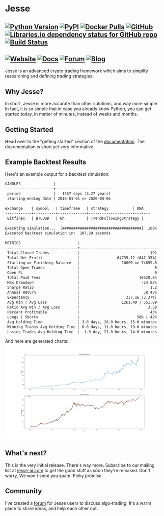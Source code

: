 # Jesse
[![Python Version](https://img.shields.io/badge/python-3.6%20%7C%203.7%20%7C%203.8-blue)](https://www.python.org/)
[![PyPI](https://img.shields.io/pypi/v/jesse)](https://pypi.org/project/jesse)
[![Docker Pulls](https://img.shields.io/docker/pulls/salehmir/jesse)](https://hub.docker.com/r/salehmir/jesse)
[![GitHub](https://img.shields.io/github/license/jesse-ai/jesse)](https://github.com/jesse-ai/jesse)
[![Libraries.io dependency status for GitHub repo](https://img.shields.io/librariesio/github/jesse-ai/jesse)](https://libraries.io/pypi/jesse)
[![Build Status](https://travis-ci.com/jesse-ai/jesse.svg?branch=master)](https://travis-ci.com/jesse-ai/jesse)
---
[![Website](https://img.shields.io/badge/Website-Start%20here!-9cf)](https://jesse-ai.com)
[![Docs](https://img.shields.io/badge/Docs-Learn%20how!-red)](https://docs.jesse-ai.com)
[![Forum](https://img.shields.io/badge/Forum-Join%20us!-brightgreen)](https://forum.jesse-ai.com)
[![Blog](https://img.shields.io/badge/Blog-Get%20the%20news!-blueviolet)](https://jesse-ai.com/blog)
---
Jesse is an advanced crypto trading framework which aims to simplify researching and defining trading strategies.

## Why Jesse?
In short, Jesse is more accurate than other solutions, and way more simple. 
In fact, it is so simple that in case you already know Python, you can get started today, in matter of minutes, instead of weeks and months.

## Getting Started
Head over to the "getting started" section of the [documentation](https://docs.jesse-ai.com/docs/getting-started). The 
documentation is short yet very informative. 

## Example Backtest Results
Here's an example output for a backtest simulation:
```
CANDLES               |
----------------------+--------------------------
 period               |   1557 days (4.27 years)
 starting-ending date | 2016-01-01 => 2020-04-06

exchange    | symbol   | timeframe   | strategy           | DNA
------------+----------+-------------+--------------------+-------
 Bitfinex   | BTCUSD   | 6h          | TrendFollowingStrategy |

Executing simulation...  [####################################]  100%
Executed backtest simulation in:  107.89 seconds

METRICS                          |
---------------------------------+------------------------------------
 Total Closed Trades             |                                192
 Total Net Profit                |                 64735.12 (647.35%)
 Starting => Finishing Balance   |                   10000 => 74659.0
 Total Open Trades               |                                  0
 Open PL                         |                                  0
 Total Paid Fees                 |                           10620.84
 Max Drawdown                    |                            -24.83%
 Sharpe Ratio                    |                                1.2
 Annual Return                   |                             38.43%
 Expectancy                      |                     337.16 (3.37%)
 Avg Win | Avg Loss              |                   1261.49 | 351.89
 Ratio Avg Win / Avg Loss        |                               3.58
 Percent Profitable              |                                43%
 Longs | Shorts                  |                          58% | 42%
 Avg Holding Time                | 3.0 days, 20.0 hours, 15.0 minutes
 Winning Trades Avg Holding Time | 6.0 days, 11.0 hours, 19.0 minutes
 Losing Trades Avg Holding Time  |  1.0 day, 21.0 hours, 14.0 minutes
```

And here are generated charts:
![chart-example](https://raw.githubusercontent.com/jesse-ai/jesse/master/assets/chart-example.png)

## What's next?
This is the very initial release. There's way more. Subscribe to our mailing list at [jesse-ai.com](https://jesse-ai.com) to get the good stuff as soon they're released. Don't worry, We won't send you spam. Pinky promise.

## Community
I've created a [forum](http://forum.jesse-ai.com/) for Jesse users to discuss algo-trading. It's a warm place to share ideas, and help each other out. 
